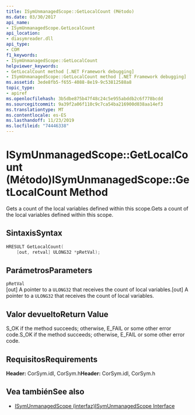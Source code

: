 ```yaml
---
title: ISymUnmanagedScope::GetLocalCount (Método)
ms.date: 03/30/2017
api_name:
- ISymUnmanagedScope.GetLocalCount
api_location:
- diasymreader.dll
api_type:
- COM
f1_keywords:
- ISymUnmanagedScope::GetLocalCount
helpviewer_keywords:
- GetLocalCount method [.NET Framework debugging]
- ISymUnmanagedScope::GetLocalCount method [.NET Framework debugging]
ms.assetid: 3ede8fb5-f655-4088-8e19-9c53812588a8
topic_type:
- apiref
ms.openlocfilehash: 3b5dbe875b47f48c24c5e955abddb2c6f778bcdd
ms.sourcegitcommit: 9a39f2a06f110c9c7ca54ba216900d038aa14ef3
ms.translationtype: MT
ms.contentlocale: es-ES
ms.lasthandoff: 11/23/2019
ms.locfileid: "74446338"
---
```

# <a name="isymunmanagedscopegetlocalcount-method"></a><span data-ttu-id="1dfc0-102">ISymUnmanagedScope::GetLocalCount (Método)</span><span class="sxs-lookup"><span data-stu-id="1dfc0-102">ISymUnmanagedScope::GetLocalCount Method</span></span>
<span data-ttu-id="1dfc0-103">Gets a count of the local variables defined within this scope.</span><span class="sxs-lookup"><span data-stu-id="1dfc0-103">Gets a count of the local variables defined within this scope.</span></span>  
  
## <a name="syntax"></a><span data-ttu-id="1dfc0-104">Sintaxis</span><span class="sxs-lookup"><span data-stu-id="1dfc0-104">Syntax</span></span>  
  
```cpp  
HRESULT GetLocalCount(  
    [out, retval] ULONG32 *pRetVal);  
```  
  
## <a name="parameters"></a><span data-ttu-id="1dfc0-105">Parámetros</span><span class="sxs-lookup"><span data-stu-id="1dfc0-105">Parameters</span></span>  
 `pRetVal`  
 <span data-ttu-id="1dfc0-106">[out] A pointer to a `ULONG32` that receives the count of local variables.</span><span class="sxs-lookup"><span data-stu-id="1dfc0-106">[out] A pointer to a `ULONG32` that receives the count of local variables.</span></span>  
  
## <a name="return-value"></a><span data-ttu-id="1dfc0-107">Valor devuelto</span><span class="sxs-lookup"><span data-stu-id="1dfc0-107">Return Value</span></span>  
 <span data-ttu-id="1dfc0-108">S_OK if the method succeeds; otherwise, E_FAIL or some other error code.</span><span class="sxs-lookup"><span data-stu-id="1dfc0-108">S_OK if the method succeeds; otherwise, E_FAIL or some other error code.</span></span>  
  
## <a name="requirements"></a><span data-ttu-id="1dfc0-109">Requisitos</span><span class="sxs-lookup"><span data-stu-id="1dfc0-109">Requirements</span></span>  
 <span data-ttu-id="1dfc0-110">**Header:** CorSym.idl, CorSym.h</span><span class="sxs-lookup"><span data-stu-id="1dfc0-110">**Header:** CorSym.idl, CorSym.h</span></span>  
  
## <a name="see-also"></a><span data-ttu-id="1dfc0-111">Vea también</span><span class="sxs-lookup"><span data-stu-id="1dfc0-111">See also</span></span>

- [<span data-ttu-id="1dfc0-112">ISymUnmanagedScope (interfaz)</span><span class="sxs-lookup"><span data-stu-id="1dfc0-112">ISymUnmanagedScope Interface</span></span>](../../../../docs/framework/unmanaged-api/diagnostics/isymunmanagedscope-interface.md)
